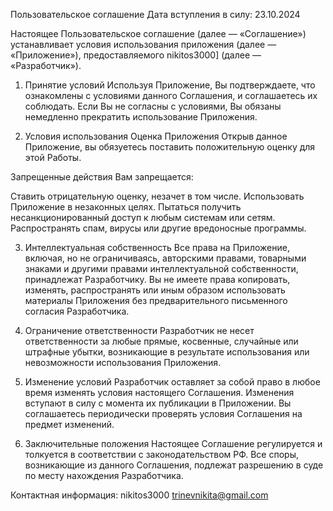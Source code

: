 Пользовательское соглашение
Дата вступления в силу: 23.10.2024

Настоящее Пользовательское соглашение (далее — «Соглашение») устанавливает условия использования приложения (далее — «Приложение»), предоставляемого nikitos3000] (далее — «Разработчик»).

1. Принятие условий
Используя Приложение, Вы подтверждаете, что ознакомлены с условиями данного Соглашения, и соглашаетесь их соблюдать. Если Вы не согласны с условиями, Вы обязаны немедленно прекратить использование Приложения.

2. Условия использования
Оценка Приложения
Открыв данное Приложение, вы обязуетесь поставить положительную оценку для этой Работы.

Запрещенные действия
Вам запрещается:

Ставить отрицательную оценку, незачет в том числе.
Использовать Приложение в незаконных целях.
Пытаться получить несанкционированный доступ к любым системам или сетям.
Распространять спам, вирусы или другие вредоносные программы.

3. Интеллектуальная собственность
Все права на Приложение, включая, но не ограничиваясь, авторскими правами, товарными знаками и другими правами интеллектуальной собственности, принадлежат Разработчику. Вы не имеете права копировать, изменять, распространять или иным образом использовать материалы Приложения без предварительного письменного согласия Разработчика.

4. Ограничение ответственности
Разработчик не несет ответственности за любые прямые, косвенные, случайные или штрафные убытки, возникающие в результате использования или невозможности использования Приложения.

5. Изменение условий
Разработчик оставляет за собой право в любое время изменять условия настоящего Соглашения. Изменения вступают в силу с момента их публикации в Приложении. Вы соглашаетесь периодически проверять условия Соглашения на предмет изменений.

6. Заключительные положения
Настоящее Соглашение регулируется и толкуется в соответствии с законодательством РФ. Все споры, возникающие из данного Соглашения, подлежат разрешению в суде по месту нахождения Разработчика.

Контактная информация:
nikitos3000
trinevnikita@gmail.com

